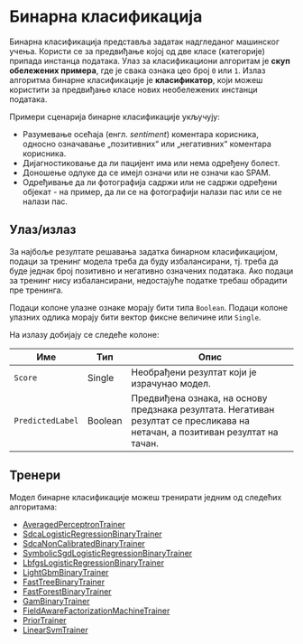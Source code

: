 # Бинарна класификација

Бинарна класификација представља задатак надгледаног машинског учења. Користи
се за предвиђање којој од две класе (категорије) припада инстанца података.
Улаз за класификациони алгоритам је **скуп обележених примера**, где је свака
ознака цео број `0` или `1`. Излаз алгоритма бинарне класификације је
**класификатор**, који можеш користити за предвиђање класе нових необележених
инстанци података.

Примери сценарија бинарне класификације укључују:

- Разумевање осећаја (енгл. *sentiment*) коментара корисника, односно
означавање „позитивних“ или „негативних“ коментара корисника.
- Дијагностиковање да ли пацијент има или нема одређену болест.
- Доношење одлуке да се имејл означи или не означи као SPAM.
- Одређивање да ли фотографија садржи или не садржи одређени објекат - на
пример, да ли се на фотографији налази пас или се не налази пас.

## Улаз/излаз

За најбоље резултате решавања задатка бинарном класификацијом, подаци за
тренинг модела треба да буду избалансирани, тј. треба да буде једнак број
позитивно и негативно означених података. Ако подаци за тренинг нису
избалансирани, недостајуће податке требаш обрадити пре тренинга.

Подаци колоне улазне ознаке морају бити типа `Boolean`. Подаци колоне улазних
одлика морају бити вектор фиксне величине или `Single`.

На излазу добијају се следеће колоне:

| Име              | Тип     | Опис                                                                                                                          |
|------------------|---------|-------------------------------------------------------------------------------------------------------------------------------|
| `Score`          | Single  | Необрађени резултат који је израчунао модел.                                                                                  |
| `PredictedLabel` | Boolean | Предвиђена ознака, на основу предзнака резултата. Негативан резултат се пресликава на нетачан, а позитиван резултат на тачан. |

## Тренери

Модел бинарне класификације можеш тренирати једним од следећих алгоритама:

- [AveragedPerceptronTrainer](https://learn.microsoft.com/en-us/dotnet/api/microsoft.ml.trainers.averagedperceptrontrainer)
- [SdcaLogisticRegressionBinaryTrainer](https://learn.microsoft.com/en-us/dotnet/api/microsoft.ml.trainers.sdcalogisticregressionbinarytrainer)
- [SdcaNonCalibratedBinaryTrainer](https://learn.microsoft.com/en-us/dotnet/api/microsoft.ml.trainers.sdcanoncalibratedbinarytrainer)
- [SymbolicSgdLogisticRegressionBinaryTrainer](https://learn.microsoft.com/en-us/dotnet/api/microsoft.ml.trainers.symbolicsgdlogisticregressionbinarytrainer)
- [LbfgsLogisticRegressionBinaryTrainer](https://learn.microsoft.com/en-us/dotnet/api/microsoft.ml.trainers.lbfgslogisticregressionbinarytrainer)
- [LightGbmBinaryTrainer](https://learn.microsoft.com/en-us/dotnet/api/microsoft.ml.trainers.lightgbm.lightgbmbinarytrainer)
- [FastTreeBinaryTrainer](https://learn.microsoft.com/en-us/dotnet/api/microsoft.ml.trainers.fasttree.fasttreebinarytrainer)
- [FastForestBinaryTrainer](https://learn.microsoft.com/en-us/dotnet/api/microsoft.ml.trainers.fasttree.fastforestbinarytrainer)
- [GamBinaryTrainer](https://learn.microsoft.com/en-us/dotnet/api/microsoft.ml.trainers.fasttree.gambinarytrainer)
- [FieldAwareFactorizationMachineTrainer](https://learn.microsoft.com/en-us/dotnet/api/microsoft.ml.trainers.fieldawarefactorizationmachinetrainer)
- [PriorTrainer](https://learn.microsoft.com/en-us/dotnet/api/microsoft.ml.trainers.priortrainer)
- [LinearSvmTrainer](https://learn.microsoft.com/en-us/dotnet/api/microsoft.ml.trainers.linearsvmtrainer)
